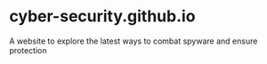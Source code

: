 # cyber-security.github.io
A website to explore the latest ways to combat spyware and ensure protection
